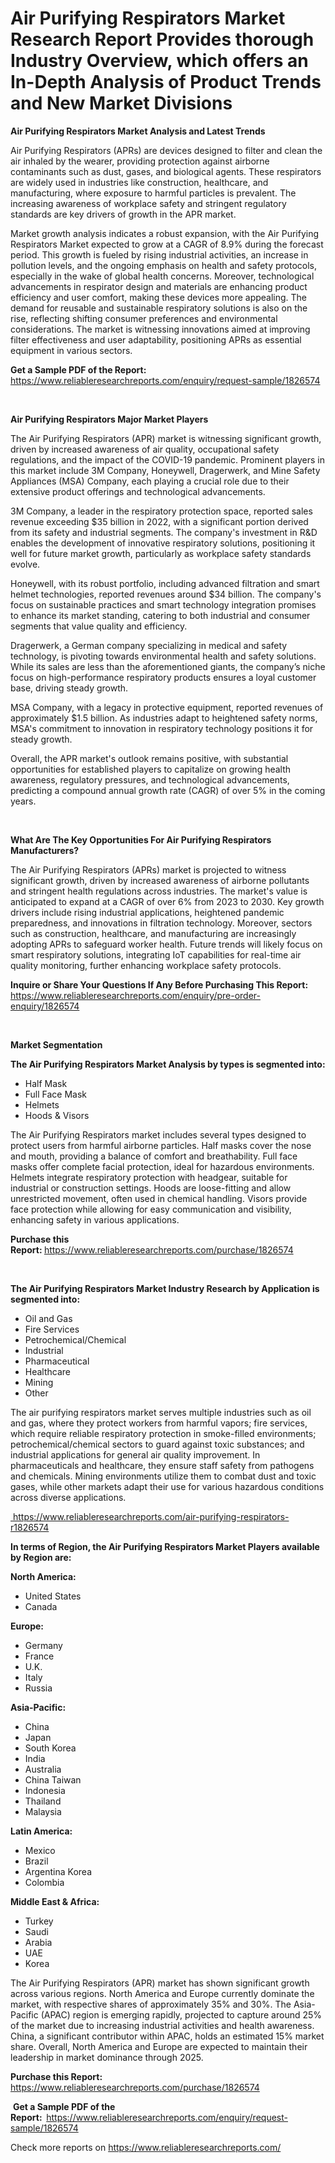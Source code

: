 <p><h1>Air Purifying Respirators Market Research Report Provides thorough Industry Overview, which offers an In-Depth Analysis of Product Trends and New Market Divisions</h1></p><p><strong>Air Purifying Respirators Market Analysis and Latest Trends</strong></p>
<p><p>Air Purifying Respirators (APRs) are devices designed to filter and clean the air inhaled by the wearer, providing protection against airborne contaminants such as dust, gases, and biological agents. These respirators are widely used in industries like construction, healthcare, and manufacturing, where exposure to harmful particles is prevalent. The increasing awareness of workplace safety and stringent regulatory standards are key drivers of growth in the APR market.</p><p>Market growth analysis indicates a robust expansion, with the Air Purifying Respirators Market expected to grow at a CAGR of 8.9% during the forecast period. This growth is fueled by rising industrial activities, an increase in pollution levels, and the ongoing emphasis on health and safety protocols, especially in the wake of global health concerns. Moreover, technological advancements in respirator design and materials are enhancing product efficiency and user comfort, making these devices more appealing. The demand for reusable and sustainable respiratory solutions is also on the rise, reflecting shifting consumer preferences and environmental considerations. The market is witnessing innovations aimed at improving filter effectiveness and user adaptability, positioning APRs as essential equipment in various sectors.</p></p>
<p><strong>Get a Sample PDF of the Report:&nbsp;</strong> <a href="https://www.reliableresearchreports.com/enquiry/request-sample/1826574?utm_campaign=3030&utm_medium=2&utm_source=Github&utm_content=ia&utm_term=04042025&utm_id=air-purifying-respirators">https://www.reliableresearchreports.com/enquiry/request-sample/1826574</a></p>
<p>&nbsp;</p>
<p><strong>Air Purifying Respirators Major Market Players</strong></p>
<p><p>The Air Purifying Respirators (APR) market is witnessing significant growth, driven by increased awareness of air quality, occupational safety regulations, and the impact of the COVID-19 pandemic. Prominent players in this market include 3M Company, Honeywell, Dragerwerk, and Mine Safety Appliances (MSA) Company, each playing a crucial role due to their extensive product offerings and technological advancements.</p><p>3M Company, a leader in the respiratory protection space, reported sales revenue exceeding $35 billion in 2022, with a significant portion derived from its safety and industrial segments. The company's investment in R&D enables the development of innovative respiratory solutions, positioning it well for future market growth, particularly as workplace safety standards evolve.</p><p>Honeywell, with its robust portfolio, including advanced filtration and smart helmet technologies, reported revenues around $34 billion. The company's focus on sustainable practices and smart technology integration promises to enhance its market standing, catering to both industrial and consumer segments that value quality and efficiency.</p><p>Dragerwerk, a German company specializing in medical and safety technology, is pivoting towards environmental health and safety solutions. While its sales are less than the aforementioned giants, the company’s niche focus on high-performance respiratory products ensures a loyal customer base, driving steady growth.</p><p>MSA Company, with a legacy in protective equipment, reported revenues of approximately $1.5 billion. As industries adapt to heightened safety norms, MSA's commitment to innovation in respiratory technology positions it for steady growth.</p><p>Overall, the APR market's outlook remains positive, with substantial opportunities for established players to capitalize on growing health awareness, regulatory pressures, and technological advancements, predicting a compound annual growth rate (CAGR) of over 5% in the coming years.</p></p>
<p>&nbsp;</p>
<p><strong>What Are The Key Opportunities For Air Purifying Respirators Manufacturers?</strong></p>
<p><p>The Air Purifying Respirators (APRs) market is projected to witness significant growth, driven by increased awareness of airborne pollutants and stringent health regulations across industries. The market's value is anticipated to expand at a CAGR of over 6% from 2023 to 2030. Key growth drivers include rising industrial applications, heightened pandemic preparedness, and innovations in filtration technology. Moreover, sectors such as construction, healthcare, and manufacturing are increasingly adopting APRs to safeguard worker health. Future trends will likely focus on smart respiratory solutions, integrating IoT capabilities for real-time air quality monitoring, further enhancing workplace safety protocols.</p></p>
<p><strong>Inquire or Share Your Questions If Any Before Purchasing This Report:</strong> <a href="https://www.reliableresearchreports.com/enquiry/pre-order-enquiry/1826574?utm_campaign=3030&utm_medium=2&utm_source=Github&utm_content=ia&utm_term=04042025&utm_id=air-purifying-respirators">https://www.reliableresearchreports.com/enquiry/pre-order-enquiry/1826574</a></p>
<p>&nbsp;</p>
<p><strong>Market Segmentation</strong></p>
<p><strong>The Air Purifying Respirators Market Analysis by types is segmented into:</strong></p>
<p><ul><li>Half Mask</li><li>Full Face Mask</li><li>Helmets</li><li>Hoods & Visors</li></ul></p>
<p><p>The Air Purifying Respirators market includes several types designed to protect users from harmful airborne particles. Half masks cover the nose and mouth, providing a balance of comfort and breathability. Full face masks offer complete facial protection, ideal for hazardous environments. Helmets integrate respiratory protection with headgear, suitable for industrial or construction settings. Hoods are loose-fitting and allow unrestricted movement, often used in chemical handling. Visors provide face protection while allowing for easy communication and visibility, enhancing safety in various applications.</p></p>
<p><strong>Purchase this Report:&nbsp;</strong><a href="https://www.reliableresearchreports.com/purchase/1826574?utm_campaign=3030&utm_medium=2&utm_source=Github&utm_content=ia&utm_term=04042025&utm_id=air-purifying-respirators">https://www.reliableresearchreports.com/purchase/1826574</a></p>
<p>&nbsp;</p>
<p><strong>The Air Purifying Respirators Market Industry Research by Application is segmented into:</strong></p>
<p><ul><li>Oil and Gas</li><li>Fire Services</li><li>Petrochemical/Chemical</li><li>Industrial</li><li>Pharmaceutical</li><li>Healthcare</li><li>Mining</li><li>Other</li></ul></p>
<p><p>The air purifying respirators market serves multiple industries such as oil and gas, where they protect workers from harmful vapors; fire services, which require reliable respiratory protection in smoke-filled environments; petrochemical/chemical sectors to guard against toxic substances; and industrial applications for general air quality improvement. In pharmaceuticals and healthcare, they ensure staff safety from pathogens and chemicals. Mining environments utilize them to combat dust and toxic gases, while other markets adapt their use for various hazardous conditions across diverse applications.</p></p>
<p><a href="https://www.reliableresearchreports.com/air-purifying-respirators-r1826574?utm_campaign=3030&utm_medium=2&utm_source=Github&utm_content=ia&utm_term=04042025&utm_id=air-purifying-respirators">&nbsp;https://www.reliableresearchreports.com/air-purifying-respirators-r1826574</a></p>
<p><strong>In terms of Region, the Air Purifying Respirators Market Players available by Region are:</strong></p>
<p>
    <p> <strong> North America: </strong>
        <ul>
            <li>United States</li>
            <li>Canada</li>
        </ul>
        </p> 
    <p> <strong> Europe: </strong>
        <ul>
            <li>Germany</li>
            <li>France</li>
            <li>U.K.</li>
            <li>Italy</li>
            <li>Russia</li>
        </ul>
        </p> 
    <p> <strong> Asia-Pacific: </strong>
        <ul>
            <li>China</li>
            <li>Japan</li>
            <li>South Korea</li>
            <li>India</li>
            <li>Australia</li>
            <li>China Taiwan</li>
            <li>Indonesia</li>
            <li>Thailand</li>
            <li>Malaysia</li>
        </ul>
        </p> 
    <p> <strong> Latin America: </strong>
        <ul>
            <li>Mexico</li>
            <li>Brazil</li>
            <li>Argentina Korea</li>
            <li>Colombia</li>
        </ul>
        </p> 
    <p> <strong> Middle East & Africa: </strong>
        <ul>
            <li>Turkey</li>
            <li>Saudi</li>
            <li>Arabia</li>
            <li>UAE</li>
            <li>Korea</li>
        </ul>
    </p>
    </p>
<p><p>The Air Purifying Respirators (APR) market has shown significant growth across various regions. North America and Europe currently dominate the market, with respective shares of approximately 35% and 30%. The Asia-Pacific (APAC) region is emerging rapidly, projected to capture around 25% of the market due to increasing industrial activities and health awareness. China, a significant contributor within APAC, holds an estimated 15% market share. Overall, North America and Europe are expected to maintain their leadership in market dominance through 2025.</p></p>
<p><strong>Purchase this Report: </strong><a href="https://www.reliableresearchreports.com/purchase/1826574?utm_campaign=3030&utm_medium=2&utm_source=Github&utm_content=ia&utm_term=04042025&utm_id=air-purifying-respirators">https://www.reliableresearchreports.com/purchase/1826574</a></p>
<p>&nbsp;<strong>Get a Sample PDF of the Report:&nbsp;&nbsp;</strong><a href="https://www.reliableresearchreports.com/enquiry/request-sample/1826574?utm_campaign=3030&utm_medium=2&utm_source=Github&utm_content=ia&utm_term=04042025&utm_id=air-purifying-respirators">https://www.reliableresearchreports.com/enquiry/request-sample/1826574</a></p>
<p><strong></strong></p>
<p>Check more reports on <a href="https://www.reliableresearchreports.com/?utm_campaign=3030&utm_medium=2&utm_source=Github&utm_content=ia&utm_term=04042025&utm_id=air-purifying-respirators">https://www.reliableresearchreports.com/</a></p>